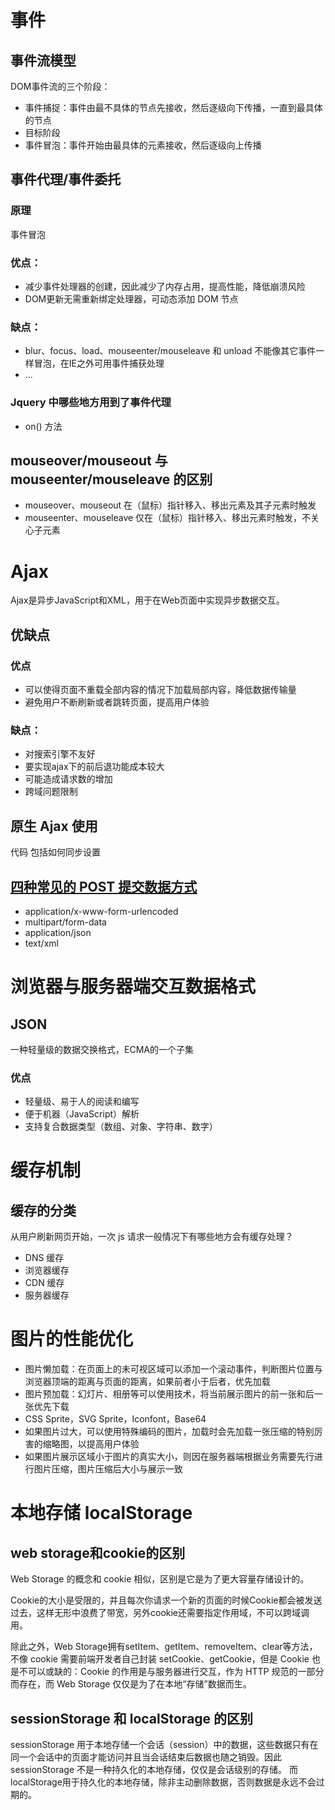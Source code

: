 # 事件

## 事件流模型

DOM事件流的三个阶段：
- 事件捕捉：事件由最不具体的节点先接收，然后逐级向下传播，一直到最具体的节点
- 目标阶段
- 事件冒泡：事件开始由最具体的元素接收，然后逐级向上传播


## 事件代理/事件委托

### 原理
事件冒泡

### 优点：
- 减少事件处理器的创建，因此减少了内存占用，提高性能，降低崩溃风险
- DOM更新无需重新绑定处理器，可动态添加 DOM 节点

### 缺点：
- blur、focus、load、mouseenter/mouseleave 和 unload 不能像其它事件一样冒泡，在IE之外可用事件捕获处理
- ...

### Jquery 中哪些地方用到了事件代理
- on() 方法


## mouseover/mouseout 与 mouseenter/mouseleave 的区别
- mouseover、mouseout 在（鼠标）指针移入、移出元素及其子元素时触发
- mouseenter、mouseleave 仅在（鼠标）指针移入、移出元素时触发，不关心子元素




# Ajax

Ajax是异步JavaScript和XML，用于在Web页面中实现异步数据交互。

## 优缺点

### 优点
- 可以使得页面不重载全部内容的情况下加载局部内容，降低数据传输量
- 避免用户不断刷新或者跳转页面，提高用户体验

### 缺点：
- 对搜索引擎不友好
- 要实现ajax下的前后退功能成本较大
- 可能造成请求数的增加
- 跨域问题限制

## 原生 Ajax 使用
代码
包括如何同步设置

## [四种常见的 POST 提交数据方式](https://imququ.com/post/four-ways-to-post-data-in-http.html)
- application/x-www-form-urlencoded
- multipart/form-data
- application/json
- text/xml



# 浏览器与服务器端交互数据格式

## JSON

一种轻量级的数据交换格式，ECMA的一个子集

### 优点
- 轻量级、易于人的阅读和编写
- 便于机器（JavaScript）解析
- 支持复合数据类型（数组、对象、字符串、数字）




# 缓存机制

## 缓存的分类

从用户刷新网页开始，一次 js 请求一般情况下有哪些地方会有缓存处理？
- DNS 缓存
- 浏览器缓存
- CDN 缓存
- 服务器缓存




# 图片的性能优化

- 图片懒加载：在页面上的未可视区域可以添加一个滚动事件，判断图片位置与浏览器顶端的距离与页面的距离，如果前者小于后者，优先加载
- 图片预加载：幻灯片、相册等可以使用技术，将当前展示图片的前一张和后一张优先下载
- CSS Sprite，SVG Sprite，Iconfont，Base64
- 如果图片过大，可以使用特殊编码的图片，加载时会先加载一张压缩的特别厉害的缩略图，以提高用户体验
- 如果图片展示区域小于图片的真实大小，则因在服务器端根据业务需要先行进行图片压缩，图片压缩后大小与展示一致




# 本地存储 localStorage

## web storage和cookie的区别
Web Storage 的概念和 cookie 相似，区别是它是为了更大容量存储设计的。

Cookie的大小是受限的，并且每次你请求一个新的页面的时候Cookie都会被发送过去，这样无形中浪费了带宽，另外cookie还需要指定作用域，不可以跨域调用。

除此之外，Web Storage拥有setItem、getItem、removeItem、clear等方法，不像 cookie 需要前端开发者自己封装 setCookie、getCookie，但是 Cookie 也是不可以或缺的：Cookie 的作用是与服务器进行交互，作为 HTTP 规范的一部分而存在，而 Web Storage 仅仅是为了在本地“存储”数据而生。

## sessionStorage 和 localStorage 的区别
sessionStorage 用于本地存储一个会话（session）中的数据，这些数据只有在同一个会话中的页面才能访问并且当会话结束后数据也随之销毁。因此 sessionStorage 不是一种持久化的本地存储，仅仅是会话级别的存储。
而localStorage用于持久化的本地存储，除非主动删除数据，否则数据是永远不会过期的。